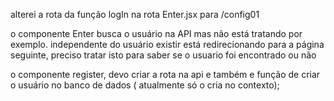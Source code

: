 alterei a rota da função logIn na rota Enter.jsx
para /config01

o componente Enter busca o usuário na API mas não está tratando
por exemplo. independente do usuário existir está redirecionando
para a página seguinte, preciso tratar isto para saber se o usuario foi
encontrado ou não

o componente register, devo criar a rota na api e também e função de 
criar o usuário no banco de dados ( atualmente só o cria no contexto);